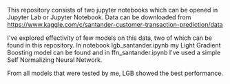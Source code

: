 This repository consists of two jupyter notebooks which can be opened in Jupyter Lab or Jupyter Notebook.
Data can be downloaded from https://www.kaggle.com/c/santander-customer-transaction-prediction/data

I've explored effectivity of few models on this data, two of which can be found in this repository.
In notebook lgb_santander.ipynb my Light Gradient Boosting model can be found and in ffn_santander.ipynb I've used a simple Self Normalizing Neural Network.

From all models that were tested by me, LGB showed the best performance.
